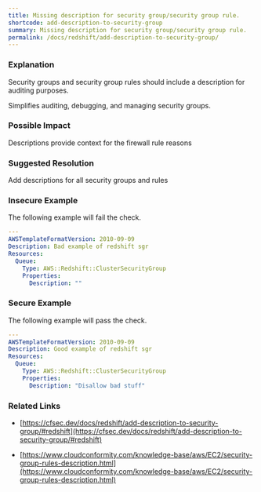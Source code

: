 ```yaml
---
title: Missing description for security group/security group rule.
shortcode: add-description-to-security-group
summary: Missing description for security group/security group rule. 
permalink: /docs/redshift/add-description-to-security-group/
---
```


### Explanation

Security groups and security group rules should include a description for auditing purposes.

Simplifies auditing, debugging, and managing security groups.

### Possible Impact
Descriptions provide context for the firewall rule reasons

### Suggested Resolution
Add descriptions for all security groups and rules


### Insecure Example

The following example will fail the  check.

```yaml
---
AWSTemplateFormatVersion: 2010-09-09
Description: Bad example of redshift sgr
Resources:
  Queue:
    Type: AWS::Redshift::ClusterSecurityGroup
    Properties:
      Description: ""


```



### Secure Example

The following example will pass the  check.

```yaml
---
AWSTemplateFormatVersion: 2010-09-09
Description: Good example of redshift sgr
Resources:
  Queue:
    Type: AWS::Redshift::ClusterSecurityGroup
    Properties:
      Description: "Disallow bad stuff"


```




### Related Links


- [https://cfsec.dev/docs/redshift/add-description-to-security-group/#redshift](https://cfsec.dev/docs/redshift/add-description-to-security-group/#redshift)

- [https://www.cloudconformity.com/knowledge-base/aws/EC2/security-group-rules-description.html](https://www.cloudconformity.com/knowledge-base/aws/EC2/security-group-rules-description.html)


